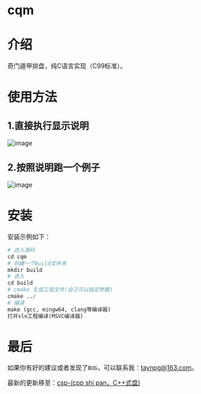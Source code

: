 # cqm

# 介绍
奇门遁甲排盘，纯C语言实现（C99标准）。

# 使用方法

## 1.直接执行显示说明

![image](https://gitee.com/taynpg/cqm/raw/master/images/startA.png)

## 2.按照说明跑一个例子

![image](https://gitee.com/taynpg/cqm/raw/master/images/startB.png)

# 安装

安装示例如下：

```python
# 进入源码
cd cqm
# 创建一个build文件夹
mkdir build
# 进入
cd build
# cmake 生成工程文件(自己可以指定参数)
cmake ../
# 编译 
make (gcc, mingw64, clang等编译器)
打开sln工程编译(MSVC编译器)
```

# 最后

如果你有好的建议或者发现了`BUG`，可以联系我：taynpg@163.com。

最新的更新移至：[csp-(cpp shi pan，C++式盘)](https://github.com/taynpg/csp)
